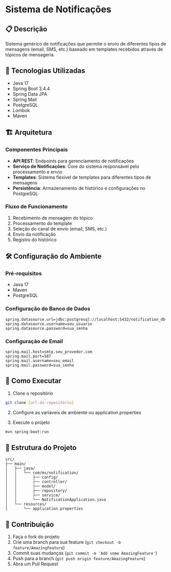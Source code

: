 # Sistema de Notificações

## 📋 Descrição
Sistema genérico de notificações que permite o envio de diferentes tipos de mensagens (email, SMS, etc.) baseado em templates recebidos através de tópicos de mensageria.

## 🚀 Tecnologias Utilizadas
- Java 17
- Spring Boot 3.4.4
- Spring Data JPA
- Spring Mail
- PostgreSQL
- Lombok
- Maven

## 🏗️ Arquitetura

### Componentes Principais
- **API REST**: Endpoints para gerenciamento de notificações
- **Serviço de Notificações**: Core do sistema responsável pelo processamento e envio
- **Templates**: Sistema flexível de templates para diferentes tipos de mensagens
- **Persistência**: Armazenamento de histórico e configurações no PostgreSQL

### Fluxo de Funcionamento
1. Recebimento de mensagem do tópico
2. Processamento do template
3. Seleção do canal de envio (email, SMS, etc.)
4. Envio da notificação
5. Registro do histórico

## 🛠️ Configuração do Ambiente

### Pré-requisitos
- Java 17
- Maven
- PostgreSQL

### Configuração do Banco de Dados
```properties
spring.datasource.url=jdbc:postgresql://localhost:5432/notification_db
spring.datasource.username=seu_usuario
spring.datasource.password=sua_senha
```

### Configuração de Email
```properties
spring.mail.host=smtp.seu_provedor.com
spring.mail.port=587
spring.mail.username=seu_email
spring.mail.password=sua_senha
```

## 🚀 Como Executar

1. Clone o repositório
```bash
git clone [url-do-repositorio]
```

2. Configure as variáveis de ambiente ou application.properties

3. Execute o projeto
```bash
mvn spring-boot:run
```

## 📝 Estrutura do Projeto
```
src/
├── main/
│   ├── java/
│   │   └── com/ms/notification/
│   │       ├── config/
│   │       ├── controller/
│   │       ├── model/
│   │       ├── repository/
│   │       ├── service/
│   │       └── NotificationApplication.java
│   └── resources/
│       └── application.properties
```

## 🤝 Contribuição
1. Faça o fork do projeto
2. Crie uma branch para sua feature (`git checkout -b feature/AmazingFeature`)
3. Commit suas mudanças (`git commit -m 'Add some AmazingFeature'`)
4. Push para a branch (`git push origin feature/AmazingFeature`)
5. Abra um Pull Request
